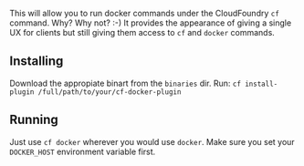 This will allow you to run docker commands under the CloudFoundry `cf` command.  Why?  Why not?  :-)
It provides the appearance of giving a single UX for clients but still giving them access to `cf` and `docker` commands.

Installing
----------
Download the appropiate binart from the `binaries` dir.
Run:
`cf install-plugin /full/path/to/your/cf-docker-plugin`

Running
-------
Just use `cf docker` wherever you would use `docker`.
Make sure you set your `DOCKER_HOST` environment variable first.
